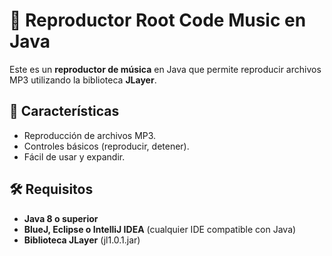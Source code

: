 # 🎵 Reproductor Root Code Music en Java

Este es un **reproductor de música** en Java que permite reproducir archivos MP3 utilizando la biblioteca **JLayer**.

## 📌 Características

- Reproducción de archivos MP3.
- Controles básicos (reproducir, detener).
- Fácil de usar y expandir.

## 🛠️ Requisitos

- **Java 8 o superior**
- **BlueJ, Eclipse o IntelliJ IDEA** (cualquier IDE compatible con Java)
- **Biblioteca JLayer** (jl1.0.1.jar)

